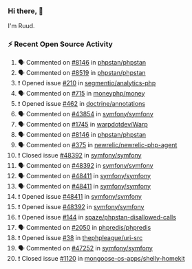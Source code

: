 ### Hi there, 👋

I'm Ruud.
 
### :zap: Recent Open Source Activity

<!--START_SECTION:activity-->
1. 🗣 Commented on [#8146](https://github.com/phpstan/phpstan/issues/8146) in [phpstan/phpstan](https://github.com/phpstan/phpstan)
2. 🗣 Commented on [#8519](https://github.com/phpstan/phpstan/issues/8519) in [phpstan/phpstan](https://github.com/phpstan/phpstan)
3. ❗️ Opened issue [#210](https://github.com/segmentio/analytics-php/issues/210) in [segmentio/analytics-php](https://github.com/segmentio/analytics-php)
4. 🗣 Commented on [#715](https://github.com/moneyphp/money/issues/715) in [moneyphp/money](https://github.com/moneyphp/money)
5. ❗️ Opened issue [#462](https://github.com/doctrine/annotations/issues/462) in [doctrine/annotations](https://github.com/doctrine/annotations)
6. 🗣 Commented on [#43854](https://github.com/symfony/symfony/issues/43854) in [symfony/symfony](https://github.com/symfony/symfony)
7. 🗣 Commented on [#1745](https://github.com/warpdotdev/Warp/issues/1745) in [warpdotdev/Warp](https://github.com/warpdotdev/Warp)
8. 🗣 Commented on [#8146](https://github.com/phpstan/phpstan/issues/8146) in [phpstan/phpstan](https://github.com/phpstan/phpstan)
9. 🗣 Commented on [#375](https://github.com/newrelic/newrelic-php-agent/issues/375) in [newrelic/newrelic-php-agent](https://github.com/newrelic/newrelic-php-agent)
10. ❗️ Closed issue [#48392](https://github.com/symfony/symfony/issues/48392) in [symfony/symfony](https://github.com/symfony/symfony)
11. 🗣 Commented on [#48392](https://github.com/symfony/symfony/issues/48392) in [symfony/symfony](https://github.com/symfony/symfony)
12. 🗣 Commented on [#48411](https://github.com/symfony/symfony/issues/48411) in [symfony/symfony](https://github.com/symfony/symfony)
13. 🗣 Commented on [#48411](https://github.com/symfony/symfony/issues/48411) in [symfony/symfony](https://github.com/symfony/symfony)
14. ❗️ Opened issue [#48411](https://github.com/symfony/symfony/issues/48411) in [symfony/symfony](https://github.com/symfony/symfony)
15. ❗️ Opened issue [#48392](https://github.com/symfony/symfony/issues/48392) in [symfony/symfony](https://github.com/symfony/symfony)
16. ❗️ Opened issue [#144](https://github.com/spaze/phpstan-disallowed-calls/issues/144) in [spaze/phpstan-disallowed-calls](https://github.com/spaze/phpstan-disallowed-calls)
17. 🗣 Commented on [#2050](https://github.com/phpredis/phpredis/issues/2050) in [phpredis/phpredis](https://github.com/phpredis/phpredis)
18. ❗️ Opened issue [#38](https://github.com/thephpleague/uri-src/issues/38) in [thephpleague/uri-src](https://github.com/thephpleague/uri-src)
19. 🗣 Commented on [#47252](https://github.com/symfony/symfony/issues/47252) in [symfony/symfony](https://github.com/symfony/symfony)
20. ❗️ Closed issue [#1120](https://github.com/mongoose-os-apps/shelly-homekit/issues/1120) in [mongoose-os-apps/shelly-homekit](https://github.com/mongoose-os-apps/shelly-homekit)
<!--END_SECTION:activity-->
